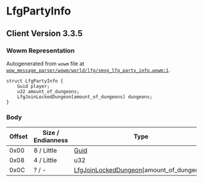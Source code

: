 # LfgPartyInfo

## Client Version 3.3.5

### Wowm Representation

Autogenerated from `wowm` file at [`wow_message_parser/wowm/world/lfg/smsg_lfg_party_info.wowm:1`](https://github.com/gtker/wow_messages/tree/main/wow_message_parser/wowm/world/lfg/smsg_lfg_party_info.wowm#L1).
```rust,ignore
struct LfgPartyInfo {
    Guid player;
    u32 amount_of_dungeons;
    LfgJoinLockedDungeon[amount_of_dungeons] dungeons;
}
```
### Body

| Offset | Size / Endianness | Type | Name | Description | Comment |
| ------ | ----------------- | ---- | ---- | ----------- | ------- |
| 0x00 | 8 / Little | [Guid](../spec/packed-guid.md) | player |  |  |
| 0x08 | 4 / Little | u32 | amount_of_dungeons |  |  |
| 0x0C | ? / - | [LfgJoinLockedDungeon](lfgjoinlockeddungeon.md)[amount_of_dungeons] | dungeons |  |  |

